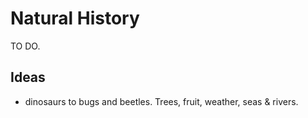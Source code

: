 Natural History
===============

TO DO.

Ideas
-----
* dinosaurs to bugs and beetles. Trees, fruit, weather, seas & rivers.